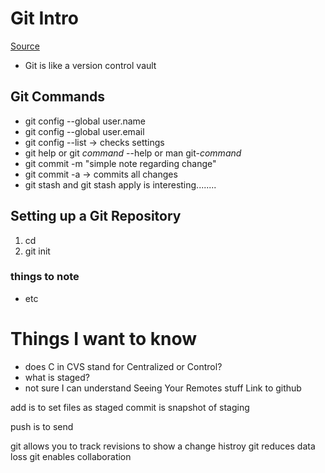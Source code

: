 # Git Intro

[Source](https://blog.udemy.com/git-tutorial-a-comprehensive-guide/)

- Git is like a version control vault

## Git Commands
- git config --global user.name
- git config --global user.email 
- git config --list -> checks settings
- git help or git *command* --help or man git-*command*
- git commit -m "simple note regarding change"
- git commit -a -> commits all changes
- git stash and git stash apply is interesting........

## Setting up a Git Repository
1. cd
2. git init

### things to note
- etc

# Things I want to know

- does C in CVS stand for Centralized or Control?
- what is staged?
- not sure I can understand Seeing Your Remotes stuff
Link to github

add is to set files as staged
commit is snapshot of staging

push is to send

git allows you to track revisions to show a change histroy
git reduces data loss
git enables collaboration
